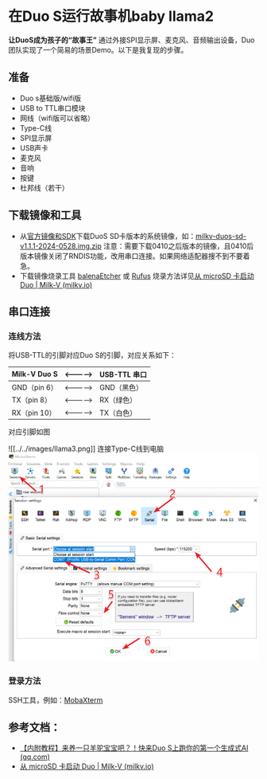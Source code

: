 # 在Duo S运行故事机baby llama2
**让DuoS成为孩子的“故事王”**
通过外接SPI显示屏、麦克风、音频输出设备，Duo团队实现了一个简易的场景Demo。以下是我复现的步骤。
## 准备
- Duo s基础版/wifi版
- USB to TTL串口模块
- 网线（wifi版可以省略）
- Type-C线
- SPI显示屏
- USB声卡
- 麦克风
- 音响
- 按键
- 杜邦线（若干）
## 下载镜像和工具
- 从[官方镜像和SDK](https://milkv.io/docs/duo/resources/image-sdk)下载DuoS SD卡版本的系统镜像，如：[milkv-duos-sd-v1.1.1-2024-0528.img.zip](https://github.com/milkv-duo/duo-buildroot-sdk/releases/download/Duo-V1.1.1/milkv-duos-sd-v1.1.1-2024-0528.img.zip)
注意：需要下载0410之后版本的镜像，且0410后版本镜像关闭了RNDIS功能，改用串口连接。如果网络适配器搜不到不要着急。
- 下载镜像烧录工具 [balenaEtcher](https://etcher.balena.io/) 或 [Rufus](https://rufus.ie/en/)
烧录方法详见[从 microSD 卡启动 Duo | Milk-V (milkv.io)](https://milkv.io/zh/docs/duo/getting-started/boot)
## 串口连接
### 连线方法
将USB-TTL的引脚对应Duo S的引脚，对应关系如下：

| Milk-V Duo S | <-----> | USB-TTL 串口 |
| ------------ | ------- | ---------- |
| GND（pin 6）   | <-----> | GND（黑色）    |
| TX（pin 8）    | <-----> | RX（绿色）     |
| RX（pin 10）   | <-----> | TX（白色）     |
对应引脚如图

![[../../images/llama3.png]]
连接Type-C线到电脑
![](../../images/llama5.png)
### 登录方法
SSH工具，例如：[MobaXterm](https://mobaxterm.mobatek.net/)

## 参考文档：
- [【内附教程】来养一只羊驼宝宝吧？！快来Duo S上跑你的第一个生成式AI (qq.com)](https://mp.weixin.qq.com/s/ap7vjHvGWfXjb3ZP8v0UEA)
- [从 microSD 卡启动 Duo | Milk-V (milkv.io)](https://milkv.io/zh/docs/duo/getting-started/boot)